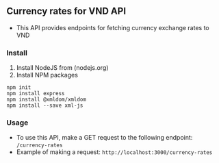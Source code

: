 ## Currency rates for VND API
- This API provides endpoints for fetching currency exchange rates to VND
### Install
1. Install NodeJS from (nodejs.org)
2. Install NPM packages
```
npm init
npm install express
npm install @xmldom/xmldom
npm install --save xml-js
```
### Usage
- To use this API, make a GET request to the following endpoint:
  `/currency-rates`
- Example of making a request:
`http://localhost:3000/currency-rates`
